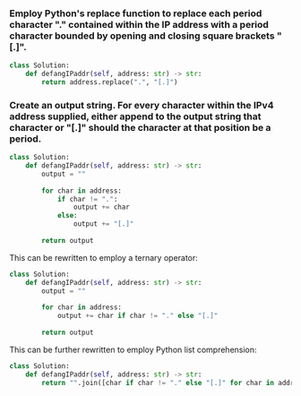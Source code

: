### Employ Python's replace function to replace each period character "." contained within the IP address with a period character bounded by opening and closing square brackets "[.]".

``` python
class Solution:
    def defangIPaddr(self, address: str) -> str:
        return address.replace(".", "[.]")
```

### Create an output string. For every character within the IPv4 address supplied, either append to the output string that character or "[.]" should the character at that position be a period.

``` python
class Solution:
    def defangIPaddr(self, address: str) -> str:
        output = ""
        
        for char in address:
            if char != ".":
                output += char
            else:
                output += "[.]"
                
        return output
```

This can be rewritten to employ a ternary operator:

``` python
class Solution:
    def defangIPaddr(self, address: str) -> str:
        output = ""
        
        for char in address:
            output += char if char != "." else "[.]"
                
        return output
```


This can be further rewritten to employ Python list comprehension:

``` python
class Solution:
    def defangIPaddr(self, address: str) -> str:
        return "".join([char if char != "." else "[.]" for char in address])
```
